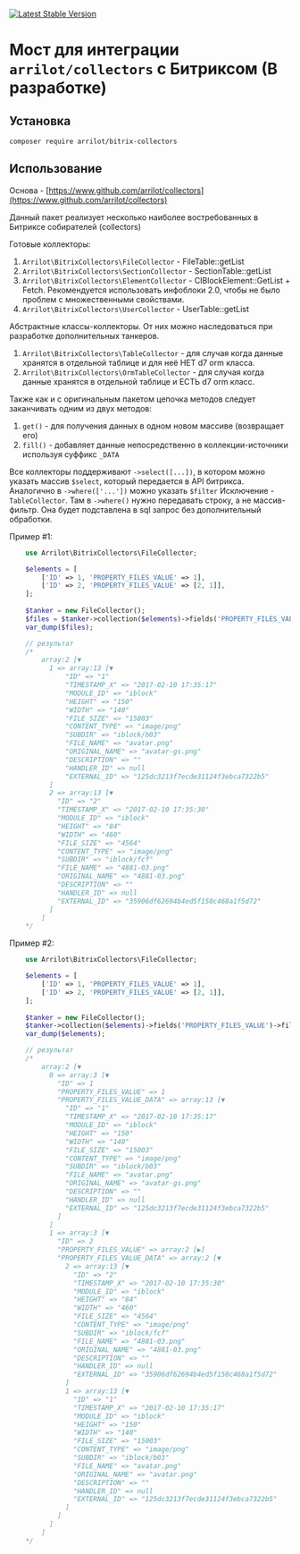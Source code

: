[![Latest Stable Version](https://poser.pugx.org/arrilot/bitrix-collectors/v/stable.svg)](https://packagist.org/packages/arrilot/bitrix-collectors/)

# Мост для интеграции `arrilot/collectors` с Битриксом (В разработке)

## Установка

```composer require arrilot/bitrix-collectors```

## Использование

Основа - [https://www.github.com/arrilot/collectors](https://www.github.com/arrilot/collectors)

Данный пакет реализует несколько наиболее востребованных в Битриксе собирателей (collectors)

Готовые коллекторы:
 1. `Arrilot\BitrixCollectors\FileCollector` - FileTable::getList
 2. `Arrilot\BitrixCollectors\SectionCollector` - SectionTable::getList
 3. `Arrilot\BitrixCollectors\ElementCollector` - CIBlockElement::GetList + Fetch. Рекомендуется использовать инфоблоки 2.0, чтобы не было проблем с множественными свойствами.
 4. `Arrilot\BitrixCollectors\UserCollector` - UserTable::getList

Абстрактные классы-коллекторы. От них можно наследоваться при разработке дополнительных танкеров.
 1. `Arrilot\BitrixCollectors\TableCollector` - для случая когда данные хранятся в отдельной таблице и для неё НЕТ d7 orm класса. 
 2. `Arrilot\BitrixCollectors\OrmTableCollector` - для случая когда данные хранятся в отдельной таблице и ЕСТЬ d7 orm класс. 

Также как и с оригинальным пакетом цепочка методов следует заканчивать одним из двух методов:
 1. `get()` - для получения данных в одном новом массиве (возвращает его)
 2. `fill()` - добавляет данные непосредственно в коллекции-источники используя суффикс `_DATA`

Все коллекторы поддерживают `->select([...])`, в котором можно указать массив `$select`, который передается в API битрикса.
Аналогично в `->where(['...'])` можно указать `$filter`
Исключение - `TableCollector`. Там в `->where()` нужно передавать строку, а не массив-фильтр.
Она будет подставлена в sql запрос без дополнительный обработки.

Пример #1:
```php
    use Arrilot\BitrixCollectors\FileCollector;

    $elements = [
        ['ID' => 1, 'PROPERTY_FILES_VALUE' => 1],
        ['ID' => 2, 'PROPERTY_FILES_VALUE' => [2, 1]],
    ];
    
    $tanker = new FileCollector();
    $files = $tanker->collection($elements)->fields('PROPERTY_FILES_VALUE')->get();
    var_dump($files);

    // результат
    /*
        array:2 [▼
          1 => array:13 [▼
              "ID" => "1"
              "TIMESTAMP_X" => "2017-02-10 17:35:17"
              "MODULE_ID" => "iblock"
              "HEIGHT" => "150"
              "WIDTH" => "140"
              "FILE_SIZE" => "15003"
              "CONTENT_TYPE" => "image/png"
              "SUBDIR" => "iblock/b03"
              "FILE_NAME" => "avatar.png"
              "ORIGINAL_NAME" => "avatar-gs.png"
              "DESCRIPTION" => ""
              "HANDLER_ID" => null
              "EXTERNAL_ID" => "125dc3213f7ecde31124f3ebca7322b5"
          ]
          2 => array:13 [▼
            "ID" => "2"
            "TIMESTAMP_X" => "2017-02-10 17:35:30"
            "MODULE_ID" => "iblock"
            "HEIGHT" => "84"
            "WIDTH" => "460"
            "FILE_SIZE" => "4564"
            "CONTENT_TYPE" => "image/png"
            "SUBDIR" => "iblock/fcf"
            "FILE_NAME" => "4881-03.png"
            "ORIGINAL_NAME" => "4881-03.png"
            "DESCRIPTION" => ""
            "HANDLER_ID" => null
            "EXTERNAL_ID" => "35906df62694b4ed5f150c468a1f5d72"
          ]
        ]
    */
```

Пример #2:
```php
    use Arrilot\BitrixCollectors\FileCollector;

    $elements = [
        ['ID' => 1, 'PROPERTY_FILES_VALUE' => 1],
        ['ID' => 2, 'PROPERTY_FILES_VALUE' => [2, 1]],
    ];
    
    $tanker = new FileCollector();
    $tanker->collection($elements)->fields('PROPERTY_FILES_VALUE')->fill();
    var_dump($elements);

    // результат
    /*
        array:2 [▼
          0 => array:3 [▼
            "ID" => 1
            "PROPERTY_FILES_VALUE" => 1
            "PROPERTY_FILES_VALUE_DATA" => array:13 [▼
              "ID" => "1"
              "TIMESTAMP_X" => "2017-02-10 17:35:17"
              "MODULE_ID" => "iblock"
              "HEIGHT" => "150"
              "WIDTH" => "140"
              "FILE_SIZE" => "15003"
              "CONTENT_TYPE" => "image/png"
              "SUBDIR" => "iblock/b03"
              "FILE_NAME" => "avatar.png"
              "ORIGINAL_NAME" => "avatar-gs.png"
              "DESCRIPTION" => ""
              "HANDLER_ID" => null
              "EXTERNAL_ID" => "125dc3213f7ecde31124f3ebca7322b5"
            ]
          ]
          1 => array:3 [▼
            "ID" => 2
            "PROPERTY_FILES_VALUE" => array:2 [▶]
            "PROPERTY_FILES_VALUE_DATA" => array:2 [▼
              2 => array:13 [▼
                "ID" => "2"
                "TIMESTAMP_X" => "2017-02-10 17:35:30"
                "MODULE_ID" => "iblock"
                "HEIGHT" => "84"
                "WIDTH" => "460"
                "FILE_SIZE" => "4564"
                "CONTENT_TYPE" => "image/png"
                "SUBDIR" => "iblock/fcf"
                "FILE_NAME" => "4881-03.png"
                "ORIGINAL_NAME" => "4881-03.png"
                "DESCRIPTION" => ""
                "HANDLER_ID" => null
                "EXTERNAL_ID" => "35906df62694b4ed5f150c468a1f5d72"
              ]
              1 => array:13 [▼
                "ID" => "1"
                "TIMESTAMP_X" => "2017-02-10 17:35:17"
                "MODULE_ID" => "iblock"
                "HEIGHT" => "150"
                "WIDTH" => "140"
                "FILE_SIZE" => "15003"
                "CONTENT_TYPE" => "image/png"
                "SUBDIR" => "iblock/b03"
                "FILE_NAME" => "avatar.png"
                "ORIGINAL_NAME" => "avatar.png"
                "DESCRIPTION" => ""
                "HANDLER_ID" => null
                "EXTERNAL_ID" => "125dc3213f7ecde31124f3ebca7322b5"
              ]
            ]
          ]
        ]
    */
```